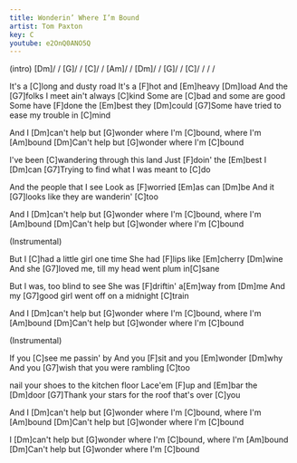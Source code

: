 ```yaml
---
title: Wonderin’ Where I’m Bound
artist: Tom Paxton
key: C
youtube: e2OnQ0ANO5Q
---
```

(intro)
[Dm]/ / [G]/ / [C]/ / [Am]/ /
[Dm]/ / [G]/ / [C]/ / / /

It's a [C]long and dusty road
It's a [F]hot and [Em]heavy [Dm]load
And the [G7]folks I meet ain't always [C]kind
Some are [C]bad and some are good
Some have [F]done the [Em]best they [Dm]could
[G7]Some have tried to ease my trouble in [C]mind

And I [Dm]can't help but [G]wonder where I'm [C]bound, where I'm [Am]bound
[Dm]Can't help but [G]wonder where I'm [C]bound

I've been [C]wandering through this land
Just [F]doin' the [Em]best I [Dm]can
[G7]Trying to find what I was meant to [C]do

And the people that I see
Look as [F]worried [Em]as can [Dm]be
And it [G7]looks like they are wanderin' [C]too

And I [Dm]can't help but [G]wonder where I'm [C]bound, where I'm [Am]bound
[Dm]Can't help but [G]wonder where I'm [C]bound

(Instrumental)

But I [C]had a little girl one time
She had [F]lips like [Em]cherry [Dm]wine
And she [G7]loved me, till my head went plum in[C]sane

But I was, too blind to see
She was [F]driftin' a[Em]way from [Dm]me
And my [G7]good girl went off on a midnight [C]train

And I [Dm]can't help but [G]wonder where I'm [C]bound, where I'm [Am]bound
[Dm]Can't help but [G]wonder where I'm [C]bound

(Instrumental)

If you [C]see me passin' by
And you [F]sit and you [Em]wonder [Dm]why
And you [G7]wish that you were rambling [C]too

nail your shoes to the kitchen floor
Lace'em [F]up and [Em]bar the [Dm]door
[G7]Thank your stars for the roof that's over [C]you

And I [Dm]can't help but [G]wonder where I'm [C]bound, where I'm [Am]bound
[Dm]Can't help but [G]wonder where I'm [C]bound

I [Dm]can't help but [G]wonder where I'm [C]bound, where I'm [Am]bound
[Dm]Can't help but [G]wonder where I'm [C]bound